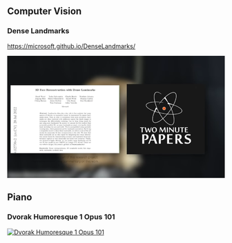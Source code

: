## Computer Vision

### Dense Landmarks

<https://microsoft.github.io/DenseLandmarks/>

[![Two Minute Papers Dense Landmarks](TwoMinutePapersLink.png)](https://www.youtube.com/watch?v=6-FESfXHF5s)


## Piano

### Dvorak Humoresque 1 Opus 101

[![Dvorak Humoresque 1 Opus 101](https://img.youtube.com/vi/sUQS_Ln-j0o/maxresdefault.jpg)](https://www.youtube.com/watch?v=sUQS_Ln-j0o)
